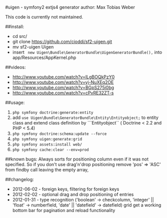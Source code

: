 #uigen - symfony2 extjs4 generator
author: Max Tobias Weber

This code is currently not maintained.

##install:

- cd src/
- git clone https://github.com/cioddi/sf2-uigen.git
- mv sf2-uigen Uigen
- insert ```
            new Uigen\Bundle\GeneratorBundle\UigenGeneratorBundle(),``` into app/Resources/AppKernel.php

##videos:

- http://www.youtube.com/watch?v=lLgBOQkPzY0
- http://www.youtube.com/watch?v=yj-NuXEq2OE
- http://www.youtube.com/watch?v=BGpS275i0bg
- http://www.youtube.com/watch?v=cPvRE32ZT-s

##usage:

1. 	```php symfony doctrine:generate:entity```
2. 	add ```use Uigen\Bundle\GeneratorBundle\Entity\Entityobject;```
	to entity class and extend class definition by ```Entityobject``
	( Doctrine < 2.2 and PHP < 5.4)
3. 	```php symfony doctrine:schema:update --force```
4. 	```php symfony uigen:generate:grid```
5. 	```php symfony assets:install web/```
6. 	```php symfony cache:clear --env=prod```

##known bugs:
Always sorts for positioning column even if it was not specified. So if you don't use drag'n'drop positioning remove 'pos' => 'ASC' from findby call leaving the empty array,

##changelog:

- 2012-06-02 - foreign keys, filtering for foreign keys
- 2012-02-02 - optional drag and drop positioning of entries
- 2012-01-31 - type recognition ('boolean' -> checkcolumn,
					'integer' || 'float' -> numberfield,
					'date' || 'datefield' -> datefield)
		 grid get a working bottom bar for pagination and 		 reload functionality